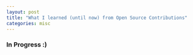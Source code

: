```yaml
---
layout: post
title: "What I learned (until now) from Open Source Contributions"
categories: misc
---
```


### In Progress :)
